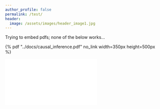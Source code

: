 ```yaml
---
author_profile: false
permalink: /test/
header:
  image: /assets/images/header_image1.jpg
---
```



Trying to embed pdfs; none of the below works...



{% pdf "../docs/causal_inference.pdf" no_link width=350px height=500px %}

<object data="../docs/causal_inference.pdf" type='application/pdf' width="1000" height="1000"></object>

<embed src="../docs/causal_inference.pdf" type="application/pdf"/>